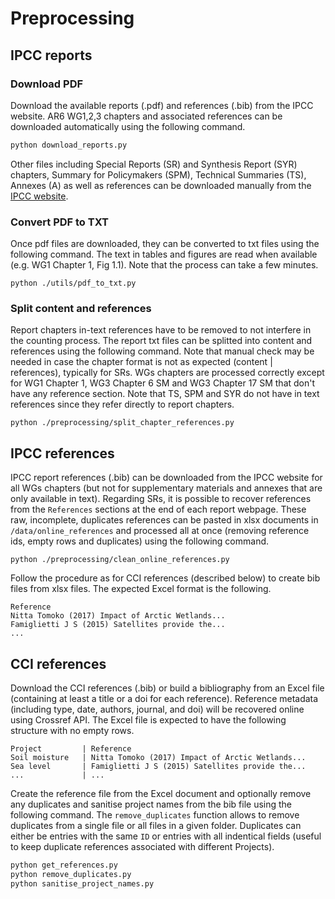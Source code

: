 # Preprocessing

## IPCC reports

### Download PDF

Download the available reports (.pdf) and references (.bib) from the IPCC website.
AR6 WG1,2,3 chapters and associated references can be downloaded automatically using the following command.

```python
python download_reports.py
```

Other files including Special Reports (SR) and Synthesis Report (SYR) chapters, Summary for Policymakers (SPM), Technical Summaries (TS), Annexes (A) as well as references can be downloaded manually from the [IPCC website](https://www.ipcc.ch).

### Convert PDF to TXT

Once pdf files are downloaded, they can be converted to txt files using the following command. The text in tables and figures are read when available (e.g. WG1 Chapter 1, Fig 1.1). Note that the process can take a few minutes.

```
python ./utils/pdf_to_txt.py
```

### Split content and references

Report chapters in-text references have to be removed to not interfere in the counting process. The report txt files can be splitted into content and references using the following command. Note that manual check may be needed in case the chapter format is not as expected (content | references), typically for SRs. WGs chapters are processed correctly except for WG1 Chapter 1, WG3 Chapter 6 SM and WG3 Chapter 17 SM that don't have any reference section. Note that TS, SPM and SYR do not have in text references since they refer directly to report chapters.

```
python ./preprocessing/split_chapter_references.py
```

## IPCC references

IPCC report references (.bib) can be downloaded from the IPCC website for all WGs chapters (but not for supplementary materials and annexes that are only available in text). Regarding SRs, it is possible to recover references from the `References` sections at the end of each report webpage. These raw, incomplete, duplicates references can be pasted in xlsx documents in `/data/online_references` and processed all at once (removing reference ids, empty rows and duplicates) using the following command.

```
python ./preprocessing/clean_online_references.py
```

Follow the procedure as for CCI references (described below) to create bib files from xlsx files. The expected Excel format is the following.
```
Reference
Nitta Tomoko (2017) Impact of Arctic Wetlands...
Famiglietti J S (2015) Satellites provide the...
...
```

## CCI references

Download the CCI references (.bib) or build a bibliography from an Excel file (containing at least a title or a doi for each reference). Reference metadata (including type, date, authors, journal, and doi) will be recovered online using Crossref API. The Excel file is expected to have the following structure with no empty rows.

```
Project         | Reference
Soil moisture   | Nitta Tomoko (2017) Impact of Arctic Wetlands...
Sea level       | Famiglietti J S (2015) Satellites provide the...
...             | ...
```

Create the reference file from the Excel document and optionally remove any duplicates and sanitise project names from the bib file using the following command. The `remove_duplicates` function allows to remove duplicates from a single file or all files in a given folder. Duplicates can either be entries with the same `ID` or entries with all indentical fields (useful to keep duplicate references associated with different Projects).

```python
python get_references.py
python remove_duplicates.py
python sanitise_project_names.py
```